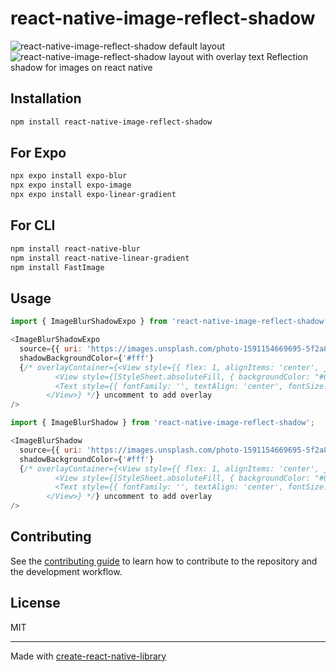 # react-native-image-reflect-shadow

![react-native-image-reflect-shadow default layout](https://i.ibb.co/F3gc2x4/Screenshot-2024-09-15-at-11-21-07-PM-removebg-preview.png)
![react-native-image-reflect-shadow layout with overlay text](https://i.ibb.co/3sr0n50/Screenshot-2024-09-15-at-11-33-31-PM-removebg-preview.png)
Reflection shadow for images on react native

## Installation

```sh
npm install react-native-image-reflect-shadow
```

## For Expo
```sh
npx expo install expo-blur
npx expo install expo-image
npx expo install expo-linear-gradient
```

## For CLI
```sh for CLI
npm install react-native-blur
npm install react-native-linear-gradient
npm install FastImage
```

## Usage

```js for Expo
import { ImageBlurShadowExpo } from 'react-native-image-reflect-shadow';

<ImageBlurShadowExpo
  source={{ uri: 'https://images.unsplash.com/photo-1591154669695-5f2a8d20c089?q=80&w=3087&auto=format&fit=crop&ixlib=rb-4.0.3&ixid=M3wxMjA3fDB8MHxwaG90by1wYWdlfHx8fGVufDB8fHx8fA%3D%3D' }}
  shadowBackgroundColor={'#fff'}
  {/* overlayContainer={<View style={{ flex: 1, alignItems: 'center', justifyContent: 'center', paddingHorizontal: 20 }}>
          <View style={[StyleSheet.absoluteFill, { backgroundColor: "#000", opacity: 0.5, zIndex: 0 }]} />
          <Text style={{ fontFamily: '', textAlign: 'center', fontSize: 20, color: "#fff" }}>This is React Native Image reflect Shadow</Text>
        </View>} */} uncomment to add overlay
/>

```

```js for CLI
import { ImageBlurShadow } from 'react-native-image-reflect-shadow';

<ImageBlurShadow
  source={{ uri: 'https://images.unsplash.com/photo-1591154669695-5f2a8d20c089?q=80&w=3087&auto=format&fit=crop&ixlib=rb-4.0.3&ixid=M3wxMjA3fDB8MHxwaG90by1wYWdlfHx8fGVufDB8fHx8fA%3D%3D' }}
  shadowBackgroundColor={'#fff'}
  {/* overlayContainer={<View style={{ flex: 1, alignItems: 'center', justifyContent: 'center', paddingHorizontal: 20 }}>
          <View style={[StyleSheet.absoluteFill, { backgroundColor: "#000", opacity: 0.5, zIndex: 0 }]} />
          <Text style={{ fontFamily: '', textAlign: 'center', fontSize: 20, color: "#fff" }}>This is React Native Image reflect Shadow</Text>
        </View>} */} uncomment to add overlay
/>

```

## Contributing

See the [contributing guide](CONTRIBUTING.md) to learn how to contribute to the repository and the development workflow.

## License

MIT

---

Made with [create-react-native-library](https://github.com/callstack/react-native-builder-bob)
